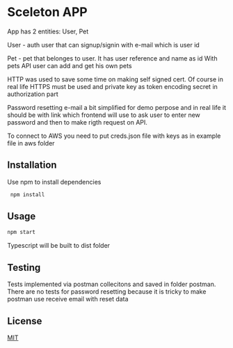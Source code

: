 # Sceleton APP

App has 2 entities: User, Pet

User - auth user that can signup/signin with e-mail which is user id

Pet - pet that belonges to user. It has user reference and name as id
With pets API user can add and get his own pets

HTTP was used to save some time on making self signed cert.
Of course in real life HTTPS must be used and private key as token encoding secret
in authorization part

Password resetting e-mail a bit simplified for demo perpose and in real life it should
be with link which frontend will use to ask user to enter new password and then to make
rigth request on API.

To connect to AWS you need to put creds.json file with keys as in example file in aws folder

## Installation

Use npm to install dependencies

```bash
 npm install
```

## Usage

```bash
npm start
```
Typescript will be built to dist folder

## Testing
Tests implemented via postman collecitons and saved in folder postman.
There are no tests for password resetting because it is tricky to make postman use receive email with reset data

## License
[MIT](https://choosealicense.com/licenses/mit/)